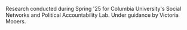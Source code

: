 Research conducted during Spring '25 for Columbia University's Social Networks and Political Accountability Lab. Under guidance by Victoria Mooers.
